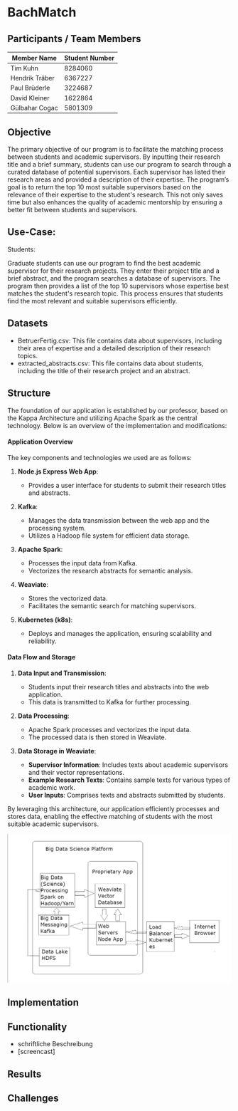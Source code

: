 # BachMatch

## Participants / Team Members

| Member Name    | Student Number |
| -------------- | -------------- |
| Tim Kuhn       | 8284060        |
| Hendrik Träber | 6367227        |
| Paul Brüderle  | 3224687        |
| David Kleiner  | 1622864        |
| Gülbahar Cogac | 5801309        |

<!--- ## TODO:

(This section gets deleted when everything is done)
Verfassen Sie eine Dokumentation, die den Aufbau, die Implementierung und die
Funktionalitäten der Anwendung beschreibt. Fassen Sie die Ergebnisse, Herausforderungen
und Lernerfahrungen in einem Abschlussbericht zusammen.

Dokumentation enthält Idee der Anwendung, Architektur, Entwurf, Screencast eines
Demos, etc. in der Datei README.md (keine verteilte Dokumentation)

Dokumentation, die den Aufbau, die Implementierung und die
Funktionalitäten der Anwendung beschreibt. Fassen Sie die Ergebnisse, Herausforderungen
und Lernerfahrungen in einem Abschlussbericht zusammen.

## Topic: Finding the Perfect Academic Supervisor

Finding an academic supervisor who aligns perfectly with a student's research interests is a critical step in the success of any research project. Our program addresses this need by providing a systematic and efficient way for students to connect with supervisors whose expertise closely matches their research topics. By leveraging advanced search algorithms and a comprehensive database of academic profiles, we aim to make the process of finding the right supervisor both quick and accurate.

---->
## Objective

The primary objective of our program is to facilitate the matching process between students and academic supervisors. By inputting their research title and a brief summary, students can use our program to search through a curated database of potential supervisors. Each supervisor has listed their research areas and provided a description of their expertise. The program’s goal is to return the top 10 most suitable supervisors based on the relevance of their expertise to the student's research. This not only saves time but also enhances the quality of academic mentorship by ensuring a better fit between students and supervisors.


## Use-Case:

Students:

Graduate students can use our program to find the best academic supervisor for their research projects. They enter their project title and a brief abstract, and the program searches a database of supervisors. The program then provides a list of the top 10 supervisors whose expertise best matches the student's research topic. This process ensures that students find the most relevant and suitable supervisors efficiently.

## Datasets

- BetruerFertig.csv: This file contains data about supervisors, including their area of expertise and a detailed description of their research topics.
- extracted_abstracts.csv: This file contains data about students, including the title of their research project and an abstract.


## Structure

<!---[Grundaufbau gegeben, Anwendung basierend auf der Kappa-Architektur und Apache Spark als zentrale Technologie

Unsere Änderungen:


  Kurzerklaerung:
Nodejs Express Web-App, verbunden mit KAFKA zur Datenuebertragung,
Apache Spark nimmt die Eingaben des Abstracts und vektorisiert sie,
Spark schreibt das alles in eine Weaviate datenbank
von dort kann sich die Web-App die ergebnisse holen

kafka benutzt ein hadoop dateisystem

in weaviate werden 3 Sachen gespeichert:
Texte ueber wiss. Betreuer, und deren Vektoren
Beispiel Texte fuer 'wissen. arbeiten'
texte die die user eingeben haben

das alles wird in einem k8s ausgefuehrt. ]
---->

The foundation of our application is established by our professor, based on the Kappa Architecture and utilizing Apache Spark as the central technology. Below is an overview of the implementation and modifications:

#### Application Overview

The key components and technologies we used are as follows:

1. **Node.js Express Web App**:
   - Provides a user interface for students to submit their research titles and abstracts.

2. **Kafka**:
   - Manages the data transmission between the web app and the processing system.
   - Utilizes a Hadoop file system for efficient data storage.

3. **Apache Spark**:
   - Processes the input data from Kafka.
   - Vectorizes the research abstracts for semantic analysis.

4. **Weaviate**:
   - Stores the vectorized data.
   - Facilitates the semantic search for matching supervisors.

5. **Kubernetes (k8s)**:
   - Deploys and manages the application, ensuring scalability and reliability.

#### Data Flow and Storage

1. **Data Input and Transmission**:
   - Students input their research titles and abstracts into the web application.
   - This data is transmitted to Kafka for further processing.

2. **Data Processing**:
   - Apache Spark processes and vectorizes the input data.
   - The processed data is then stored in Weaviate.

3. **Data Storage in Weaviate**:
   - **Supervisor Information**: Includes texts about academic supervisors and their vector representations.
   - **Example Research Texts**: Contains sample texts for various types of academic work.
   - **User Inputs**: Comprises texts and abstracts submitted by students.

By leveraging this architecture, our application efficiently processes and stores data, enabling the effective matching of students with the most suitable academic supervisors.

![Structure of the used technologies](Bild_1.PNG)

## Implementation


## Functionality
- schriftliche Beschreibung 
- [screencast]
## Results

## Challenges



